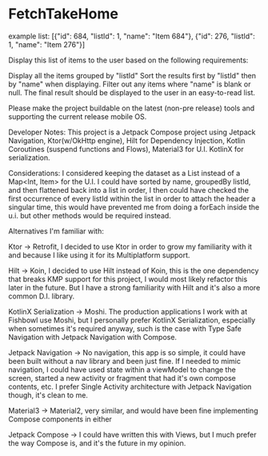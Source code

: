 # FetchTakeHome

example list:
[{"id": 684, "listId": 1, "name": "Item 684"},
{"id": 276, "listId": 1, "name": "Item 276"}]

Display this list of items to the user based on the following requirements:

Display all the items grouped by "listId"
Sort the results first by "listId" then by "name" when displaying.
Filter out any items where "name" is blank or null.
The final result should be displayed to the user in an easy-to-read list.

Please make the project buildable on the latest (non-pre release) tools and supporting the current
release mobile OS.


Developer Notes:
This project is a Jetpack Compose project using Jetpack Navigation, Ktor(w/OkHttp engine), Hilt for
Dependency Injection, Kotlin Coroutines (suspend functions and Flows), Material3 for U.I.
KotlinX for serialization.

Considerations:
I considered keeping the dataset as a List<Item> instead of a Map<Int, Item> for the U.I.
I could have sorted by name, groupedBy listId, and then flattened back into a list in order,
I then could have checked the first occurrence of every listId within the list in order to attach
the header a singular time, this would have prevented me from doing a forEach inside the u.i.
but other methods would be required instead.

Alternatives I'm familiar with:

Ktor -> Retrofit, I decided to use Ktor in order to grow my familiarity with it and because I like
using it for its Multiplatform support.

Hilt -> Koin, I decided to use Hilt instead of Koin, this is the one dependency that breaks KMP
support for this project, I would most likely refactor this later in the future. But I have a strong
familiarity with Hilt and it's also a more common D.I. library.

KotlinX Serialization -> Moshi. The production applications I work with at Fishbowl use Moshi, but
I personally prefer KotlinX Serialization, especially when sometimes it's required anyway, such is 
the case with Type Safe Navigation with Jetpack Navigation with Compose.

Jetpack Navigation -> No navigation, this app is so simple, it could have been built without a nav 
library and been just fine. If I needed to mimic navigation, I could have used state within a viewModel
to change the screen, started a new activity or fragment that had it's own compose contents, etc.
I prefer Single Activity architecture with Jetpack Navigation though, it's clean to me.

Material3 -> Material2, very similar, and would have been fine implementing Compose components in either

Jetpack Compose -> I could have written this with Views, but I much prefer the way Compose is,
and it's the future in my opinion.